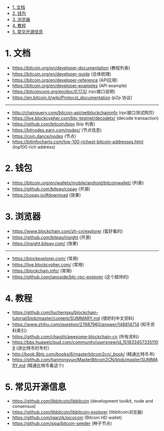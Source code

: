 

<!-- TOC -->

- [1. 文档](#1-文档)
- [2. 钱包](#2-钱包)
- [3. 浏览器](#3-浏览器)
- [4. 教程](#4-教程)
- [5. 常见开源信息](#5-常见开源信息)

<!-- /TOC -->

<a id="markdown-1-文档" name="1-文档"></a>
# 1. 文档

* https://bitcoin.org/en/developer-documentation (教程列表)
* https://bitcoin.org/en/developer-guide (总体梳理)
* https://bitcoin.org/en/developer-reference (API应用)
* https://bitcoin.org/en/developer-examples (API example)
* https://bitcoincore.org/en/doc/0.17.0/ (rpc接口说明)
* https://en.bitcoin.it/wiki/Protocol_documentation (p2p 协议)

---
* http://chainquery.com/bitcoin-api/getblockchaininfo (rpc接口测试网页)
* https://live.blockcypher.com/btc-testnet/decodetx/ (decode transaction)
* https://github.com/bitcoin/bips (bip 列表)
* https://bitnodes.earn.com/nodes/ (节点信息)
* https://coin.dance/nodes (节点)
* https://bitinfocharts.com/top-100-richest-bitcoin-addresses.html (top100 rich address)

<a id="markdown-2-钱包" name="2-钱包"></a>
# 2. 钱包

* https://bitcoin.org/en/wallets/mobile/android/bitcoinwallet/ (列表)
* https://github.com/bitpay/copay (开源)
* https://copay.io/#download (效果)

<a id="markdown-3-浏览器" name="3-浏览器"></a>
# 3. 浏览器

* https://www.blockchain.com/zh-cn/explorer (蛮好看的)
* https://github.com/bitpay/insight (开源)
* https://insight.bitpay.com/ (效果)
---
* https://blockexplorer.com/ (常用)
* https://live.blockcypher.com/ (常用)
* https://blockchain.info/ (常用)
* https://github.com/janoside/btc-rpc-explorer (这个超帅的)

<a id="markdown-4-教程" name="4-教程"></a>
# 4. 教程

* https://github.com/liuchengxu/blockchain-tutorial/blob/master/content/SUMMARY.md (很好的中文资料)
* https://www.zhihu.com/question/27687960/answer/148814714 (知乎资料索引)
* https://github.com/chaozh/awesome-blockchain-cn (所有资料)
* https://bbs.huaweicloud.com/community/usersnew/id_1518334573351109 (讲比特币的专栏)
* http://book.8btc.com/books/6/masterbitcoin2cn/_book/ (精通比特币书)
* https://github.com/tianmingyun/MasterBitcoin2CN/blob/master/SUMMARY.md (精通比特币看这个)

<a id="markdown-5-常见开源信息" name="5-常见开源信息"></a>
# 5. 常见开源信息

* https://github.com/libbitcoin/libbitcoin (development toolkit, node and consensus)
* https://github.com/libbitcoin/libbitcoin-explorer (libbitcoin浏览器)
* https://github.com/jgarzik/picocoin (Bitcoin HD wallet)
* https://github.com/sipa/bitcoin-seeder (种子节点)
